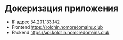 # Докеризация приложения

- IP адрес 84.201.133.142
- Frontend https://kolchin.nomoredomains.club
- Backend https://api.kolchin.nomoredomains.club
